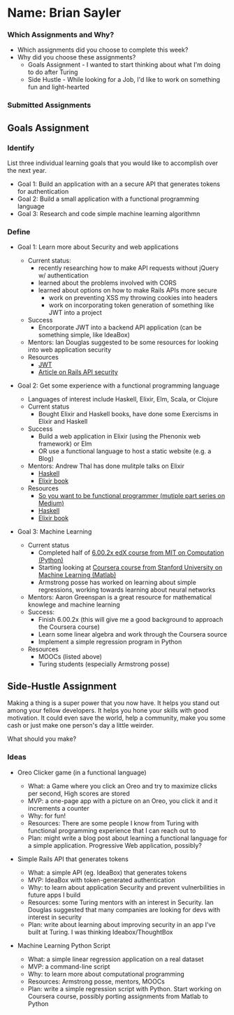 # Name: Brian Sayler

### Which Assignments and Why?
- Which assignments did you choose to complete this week?
- Why did you choose these assignments?
  * Goals Assignment - I wanted to start thinking about what I'm doing to do
    after Turing
  * Side Hustle - While looking for a Job, I'd like to work on something fun
    and light-hearted

### Submitted Assignments

## Goals Assignment

### Identify

List three individual learning goals that you would like to accomplish over the
next year.

* Goal 1: Build an application with an a secure API that generates tokens for
  authentication
* Goal 2: Build a small application with a functional programming language
* Goal 3: Research and code simple machine learning algorithmn

### Define

* Goal 1: Learn more about Security and web applications
   - Current status: 
      - recently researching how to make API requests without jQuery w/
        authentication
      - learned about the problems involved with CORS
      - learned about options on how to make Rails APIs more secure
        - work on preventing XSS my throwing cookies into headers
        - work on incorporating token generation of something like JWT into a
          project
   - Success
      - Encorporate JWT into a backend API application (can be something
        simple, like IdeaBox)
   - Mentors: Ian Douglas suggested to be some resources for looking into web
     application security
   - Resources
      - [JWT](https://jwt.io/introduction/)
      - [Article on Rails API
        security](http://sakurity.com/blog/2015/03/04/hybrid_api_auth.html)

* Goal 2: Get some experience with a functional programming language 
   - Languages of interest include Haskell, Elixir, Elm, Scala, or Clojure
   - Current status
     - Bought Elixir and Haskell books, have done some Exercisms in Elixir and
       Haskell
   - Success
     - Build a web application in Elixir (using the Phenonix web framework) or
       Elm
     - OR use a functional language to host a static website (e.g. a Blog)
   - Mentors: Andrew Thal has done mulitple talks on Elixir
     - [Haskell](https://wiki.haskell.org/Haskell)
     - [Elixir book](https://amzn.com/1680501666)
   - Resources
     - [So you want to be functional programmer (mutiple part series on
       Medium)](https://medium.com/@cscalfani/so-you-want-to-be-a-functional-programmer-part-1-1f15e387e536#.xnk8d03l0)
     - [Haskell](https://wiki.haskell.org/Haskell)
     - [Elixir book](https://amzn.com/1680501666)

* Goal 3: Machine Learning  
   - Current status
     - Completed half of [6.00.2x edX course from MIT on Computation
       (Python)](https://www.edx.org/course/introduction-computational-thinking-data-mitx-6-00-2x-4)
     - Starting looking at [Coursera course from Stanford University on Machine
       Learning
(Matlab)](https://www.coursera.org/learn/machine-learning/home/welcome)
     - Armstrong posse has worked on learning about simple regressions, working
       towards learning about neural networks
   - Mentors: Aaron Greenspan is a great resource for mathematical knowlege and
     machine learning
   - Success:
     - Finish 6.00.2x (this will give me a good background to approach the
       Coursera course)
     - Learn some linear algebra and work through the Coursera source
     - Implement a simple regression program in Python
   - Resources
     - MOOCs (listed above)
     - Turing students (especially Armstrong posse)

## Side-Hustle Assignment

Making a thing is a super power that you now have. It helps you stand out among
your fellow developers. It helps you hone your skills with good motivation. It
could even save the world, help a community, make you some cash or just make
one person's day a little weirder.

What should you make?


### Ideas 
  - Oreo Clicker game (in a functional language)
    - What: a Game where you click an Oreo and try to maximize clicks per second, High scores are stored
    - MVP: a one-page app with a picture on an Oreo, you click it and it increments a counter
    - Why: for fun!
    - Resources: There are some people I know from Turing with functional programming experience that I can reach out to
    - Plan: might write a blog post about learning a functional language for a simple application. Progressive Web application, possibly?

  - Simple Rails API that generates tokens
    - What: a simple API (eg. IdeaBox) that generates tokens
    - MVP: IdeaBox with token-generated authentication
    - Why: to learn about application Security and prevent vulnerbilities in future apps I build
    - Resources: some Turing mentors with an interest in Security. Ian Douglas suggested that many companies are looking for devs with interest in security
    - Plan: write about learning about improving security in an app I've built at Turing. I was thinking Ideabox/ThoughtBox

  - Machine Learning Python Script
    - What: a simple linear regression application on a real dataset
    - MVP: a command-line script
    - Why: to learn more about computational programming
    - Resources: Armstrong posse, mentors, MOOCs
    - Plan: write a simple regression script with Python. Start working on Coursera course, possibly porting assignments from Matlab to Python 
